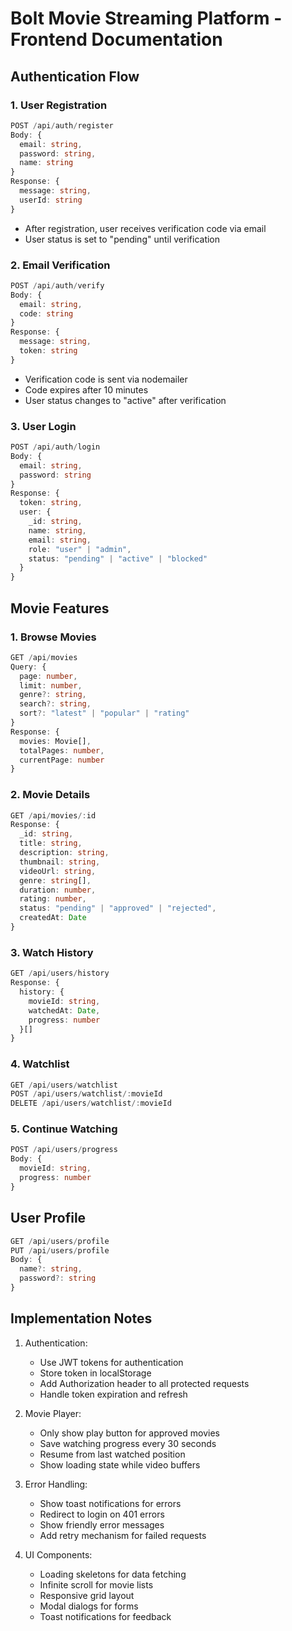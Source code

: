 # Bolt Movie Streaming Platform - Frontend Documentation

## Authentication Flow

### 1. User Registration
```typescript
POST /api/auth/register
Body: {
  email: string,
  password: string,
  name: string
}
Response: {
  message: string,
  userId: string
}
```
- After registration, user receives verification code via email
- User status is set to "pending" until verification

### 2. Email Verification
```typescript
POST /api/auth/verify
Body: {
  email: string,
  code: string
}
Response: {
  message: string,
  token: string
}
```
- Verification code is sent via nodemailer
- Code expires after 10 minutes
- User status changes to "active" after verification

### 3. User Login
```typescript
POST /api/auth/login
Body: {
  email: string,
  password: string
}
Response: {
  token: string,
  user: {
    _id: string,
    name: string,
    email: string,
    role: "user" | "admin",
    status: "pending" | "active" | "blocked"
  }
}
```

## Movie Features

### 1. Browse Movies
```typescript
GET /api/movies
Query: {
  page: number,
  limit: number,
  genre?: string,
  search?: string,
  sort?: "latest" | "popular" | "rating"
}
Response: {
  movies: Movie[],
  totalPages: number,
  currentPage: number
}
```

### 2. Movie Details
```typescript
GET /api/movies/:id
Response: {
  _id: string,
  title: string,
  description: string,
  thumbnail: string,
  videoUrl: string,
  genre: string[],
  duration: number,
  rating: number,
  status: "pending" | "approved" | "rejected",
  createdAt: Date
}
```

### 3. Watch History
```typescript
GET /api/users/history
Response: {
  history: {
    movieId: string,
    watchedAt: Date,
    progress: number
  }[]
}
```

### 4. Watchlist
```typescript
GET /api/users/watchlist
POST /api/users/watchlist/:movieId
DELETE /api/users/watchlist/:movieId
```

### 5. Continue Watching
```typescript
POST /api/users/progress
Body: {
  movieId: string,
  progress: number
}
```

## User Profile
```typescript
GET /api/users/profile
PUT /api/users/profile
Body: {
  name?: string,
  password?: string
}
```

## Implementation Notes

1. Authentication:
   - Use JWT tokens for authentication
   - Store token in localStorage
   - Add Authorization header to all protected requests
   - Handle token expiration and refresh

2. Movie Player:
   - Only show play button for approved movies
   - Save watching progress every 30 seconds
   - Resume from last watched position
   - Show loading state while video buffers

3. Error Handling:
   - Show toast notifications for errors
   - Redirect to login on 401 errors
   - Show friendly error messages
   - Add retry mechanism for failed requests

4. UI Components:
   - Loading skeletons for data fetching
   - Infinite scroll for movie lists
   - Responsive grid layout
   - Modal dialogs for forms
   - Toast notifications for feedback
